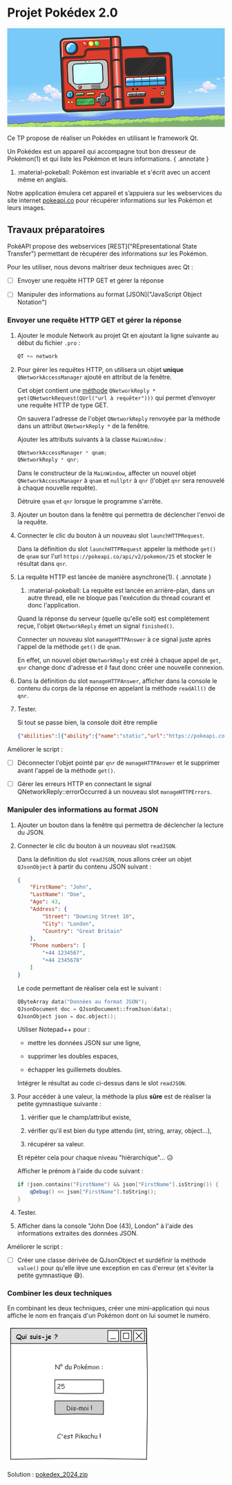 # Projet Pokédex 2.0

![pokédex](../images/cours/bts-2/90/pokedex-01.png)

Ce TP propose de réaliser un Pokédex en utilisant le framework Qt. 

Un Pokédex est un appareil qui accompagne tout bon dresseur de Pokémon(1) et qui liste les Pokémon et leurs informations.
{ .annotate }

1.  :material-pokeball: Pokémon est invariable et s'écrit avec un accent même en anglais.

Notre application émulera cet appareil et s’appuiera sur les webservices du site internet [pokeapi.co](https://pokeapi.co/) pour récupérer informations sur les Pokémon et leurs images.

## Travaux préparatoires

PokéAPI propose des webservices [REST]("REpresentational State Transfer") permettant de récupérer des informations sur les Pokémon.

Pour les utiliser, nous devons maîtriser deux techniques avec Qt :

+   [ ] Envoyer une requête HTTP GET et gérer la réponse

+   [ ] Manipuler des informations au format [JSON]("JavaScript Object Notation")

### Envoyer une requête HTTP GET et gérer la réponse

1.  Ajouter le module Network au projet Qt en ajoutant la ligne suivante au début du fichier `.pro` :

    ```cpp
    QT += network
    ```

2.  Pour gérer les requêtes HTTP, on utilisera un objet **unique** `QNetworkAccessManager` ajouté en attribut de la fenêtre.

    Cet objet contient une [méthode](https://doc.qt.io/qt-5/qnetworkaccessmanager.html#get) `QNetworkReply * get(QNetworkRequest(QUrl("url à requêter")))` qui permet d’envoyer une requête HTTP de type GET.

    On sauvera l'adresse de l'objet `QNetworkReply` renvoyée par la méthode dans un attribut `QNetworkReply *` de la fenêtre.

    Ajouter les attributs suivants à la classe `MainWindow` :

    ```cpp
    QNetworkAccessManager * qnam;
    QNetworkReply * qnr;
    ```

    Dans le constructeur de la `MainWindow`, affecter un nouvel objet `QNetworkAccessManager` à `qnam` et `nullptr` à `qnr` (l'objet `qnr` sera renouvelé à chaque nouvelle requête).

    Détruire `qnam` et `qnr` lorsque le programme s'arrête.

3.  Ajouter un bouton dans la fenêtre qui permettra de déclencher l'envoi de la requête.

4.  Connecter le clic du bouton à un nouveau slot `launchHTTPRequest`.

    Dans la définition du slot `launchHTTPRequest` appeler la méthode `get()` de `qnam` sur l'url `https://pokeapi.co/api/v2/pokemon/25` et stocker le résultat dans `qnr`.
    
5.  La requête HTTP est lancée de manière asynchrone(1). 
    { .annotate }

    1.  :material-pokeball: La requête est lancée en arrière-plan, dans un autre thread, elle ne bloque pas l'exécution du thread courant et donc l'application.

    Quand la réponse du serveur (quelle qu'elle soit) est complétement reçue, l'objet `QNetworkReply` émet un signal `finished()`.

    Connecter un nouveau slot `manageHTTPAnswer` à ce signal juste après l'appel de la méthode `get()` de `qnam`.

    En effet, un nouvel objet `QNetworkReply` est créé à chaque appel de `get`, `qnr` change donc d'adresse et il faut donc créer une nouvelle connexion.

6.  Dans la définition du slot `manageHTTPAnswer`, afficher dans la console le contenu du corps de la réponse en appelant la méthode `readAll()` de `qnr`.

7.  Tester.

    Si tout se passe bien, la console doit être remplie 

    ```json
    {"abilities":[{"ability":{"name":"static","url":"https://pokeapi.co/api/v2/ability/9/"},"is_hidden":false,"slot":1},{"ability":{"name":"lightning-rod","url":"https://pokeapi.co/api/v2/ability/31/"},"is_hidden":true,"slot":3}],"base_experience":112,"cries":{"latest":"https://raw.githubusercontent.com/PokeAPI/cries/main/cries/pokemon/latest/25.ogg","legacy":"https://raw.githubusercontent.com/PokeAPI/cries/main/cries/pokemon/legacy/25.ogg"},...
    ```

Améliorer le script :

+   [ ] Déconnecter l'objet pointé par `qnr` de `manageHTTPAnswer` et le supprimer avant l'appel de la méthode `get()`.

+   [ ] Gérer les erreurs HTTP en connectant le signal QNetworkReply::errorOccurred à un nouveau slot `manageHTTPErrors`.

### Manipuler des informations au format JSON

1.  Ajouter un bouton dans la fenêtre qui permettra de déclencher la lecture du JSON.

2.  Connecter le clic du bouton à un nouveau slot `readJSON`.

    Dans la définition du slot `readJSON`, nous allons créer un objet `QJsonObject` à partir du contenu JSON suivant :

    ```json
    {
        "FirstName": "John",
        "LastName": "Doe",
        "Age": 43,
        "Address": {
            "Street": "Downing Street 10",
            "City": "London",
            "Country": "Great Britain"
        },
        "Phone numbers": [
            "+44 1234567",
            "+44 2345678"
        ]
    }
    ```

    Le code permettant de réaliser cela est le suivant :

    ```cpp
    QByteArray data("Données au format JSON");
    QJsonDocument doc = QJsonDocument::fromJson(data);
    QJsonObject json = doc.object();
    ```

    Utiliser Notepad++ pour : 
        
    +   mettre les données JSON sur une ligne, 
    
    +   supprimer les doubles espaces,
    
    +   échapper les guillemets doubles.
    
    Intégrer le résultat au code ci-dessus dans le slot `readJSON`.

3.  Pour accéder à une valeur, la méthode la plus **sûre** est de réaliser la petite gymnastique suivante :

    1. vérifier que le champ/attribut existe,

    2. vérifier qu'il est bien du type attendu (int, string, array, object...),

    3. récupérer sa valeur.

    Et répéter cela pour chaque niveau "hiérarchique"... 😥

    Afficher le prénom à l'aide du code suivant :

    ```cpp
    if (json.contains("FirstName") && json["FirstName"].isString()) {
        qDebug() << json["FirstName"].toString();
    }
    ```

4. Tester.

5. Afficher dans la console "John Doe (43), London" à l'aide des informations extraites des données JSON.

Améliorer le script :

+   [ ] Créer une classe dérivée de QJsonObject et surdéfinir la méthode `value()` pour qu'elle lève une exception en cas d'erreur (et s'éviter la petite gymnastique 😅).

### Combiner les deux techniques

En combinant les deux techniques, créer une mini-application qui nous affiche le nom en français d'un Pokémon dont on lui soumet le numéro.

![Pokédex v0](../images/cours/bts-2/90/pokedex-02.png)

Solution : [pokedex_2024.zip](../files/bts2/pokedex_2024.zip)
